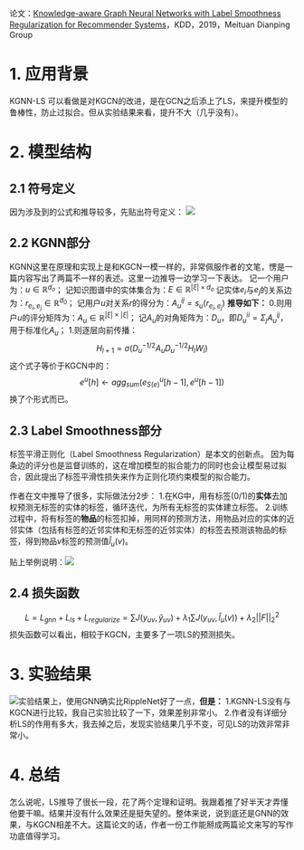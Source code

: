 论文：[Knowledge-aware Graph Neural Networks with Label Smoothness Regularization for Recommender Systems](https://arxiv.org/abs/1905.04413)，KDD，2019，Meituan Dianping Group

 # 1. 应用背景
KGNN-LS 可以看做是对KGCN的改进，是在GCN之后添上了LS，来提升模型的鲁棒性，防止过拟合。但从实验结果来看，提升不大（几乎没有）。
# 2. 模型结构
## 2.1 符号定义
因为涉及到的公式和推导较多，先贴出符号定义：
![](https://upload-images.jianshu.io/upload_images/6802002-b31c70cb31bc20ad.png?imageMogr2/auto-orient/strip%7CimageView2/2/w/1240)
## 2.2 KGNN部分
KGNN这里在原理和实现上是和KGCN一模一样的，非常佩服作者的文笔，愣是一篇内容写出了两篇不一样的表述。这里一边推导一边学习一下表达。
记一个用户为：$u \in \mathbb{R}^{d_o}$；
记知识图谱中的实体集合为：$E \in \mathbb{R}^{| \xi| \times d_o}$
记实体$e_i$与$e_j$的关系边为：$r_{e_i,e_j} \in \mathbb{R}^{d_0}$；
记用户$u$对关系$r$的得分为：$A^{ij}_u=s_u(r_{e_i,e_j})$
**推导如下：**
0.则用户$u$的评分矩阵为：$A_u \in  \mathbb{R}^{| \xi| \times | \xi| }$；
记$A_u$的对角矩阵为：$D_u$，即$D_u^{ii}=\Sigma _j A_u^{ij}$，用于标准化$A_u$；
1.则逐层向前传播：$$H_{l+1}=\sigma(D_u^{-1/2}A_uD_u^{-1/2}H_lW_l)$$这个式子等价于KGCN中的：$$e^u[h] \leftarrow agg_{sum}(e^u_{S(e)}[h-1],e^u[h-1])$$换了个形式而已。
## 2.3 Label Smoothness部分
标签平滑正则化（Label Smoothness Regularization）是本文的创新点。
因为每条边的评分也是监督训练的，这在增加模型的拟合能力的同时也会让模型易过拟合，因此提出了标签平滑性损失来作为正则化项约束模型的拟合能力。

作者在文中推导了很多，实际做法分2步：
1.在KG中，用有标签(0/1)的**实体**去加权预测无标签的实体的标签，循环迭代，为所有无标签的实体建立标签。
2.训练过程中，将有标签的**物品**的标签扣掉，用同样的预测方法，用物品对应的实体的近邻实体（包括有标签的近邻实体和无标签的近邻实体）的标签去预测该物品的标签，得到物品$v$标签的预测值$\hat{l}_u(v)$。

贴上举例说明：![](https://upload-images.jianshu.io/upload_images/6802002-202f0f24c84b40a5.jpg?imageMogr2/auto-orient/strip%7CimageView2/2/w/1240)

## 2.4 损失函数
$$L=L_{gnn}+L_{ls}+L_{regularize}=\sum J(y_{uv}, \hat{y}_{uv})+\lambda_1 \sum J(y_{uv}, \hat{l}_{u}(v))+\lambda_2 ||F||^2_2$$损失函数可以看出，相较于KGCN，主要多了一项LS的预测损失。
# 3. 实验结果
![](https://upload-images.jianshu.io/upload_images/6802002-65a8408a64a190ee.png?imageMogr2/auto-orient/strip%7CimageView2/2/w/1240)实验结果上，使用GNN确实比RippleNet好了一点，**但是：**
1.KGNN-LS没有与KGCN进行比较，我自己实验比较了一下，效果差别非常小。
2.作者没有详细分析LS的作用有多大，我去掉之后，发现实验结果几乎不变，可见LS的功效非常非常小。
# 4. 总结
怎么说呢，LS推导了很长一段，花了两个定理和证明。我跟着推了好半天才弄懂他要干嘛。结果并没有什么效果还是挺失望的。整体来说，说到底还是GNN的效果，与KGCN相差不大。这篇论文的话，作者一份工作能掰成两篇论文来写的写作功底值得学习。
